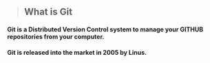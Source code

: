 > ## What is Git
>
#### Git is a Distributed Version Control system to manage your GITHUB repositories from your computer.
#### Git is released into the market in 2005 by Linus.
